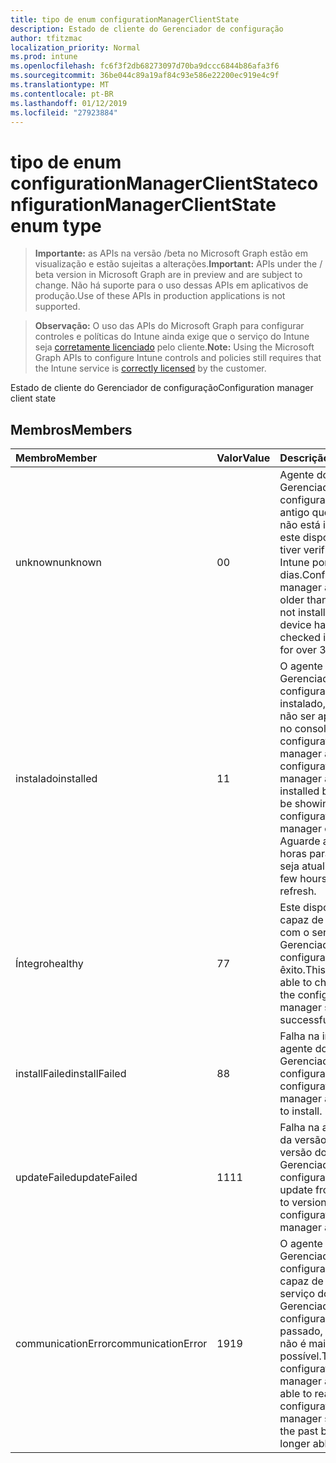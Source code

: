 ```yaml
---
title: tipo de enum configurationManagerClientState
description: Estado de cliente do Gerenciador de configuração
author: tfitzmac
localization_priority: Normal
ms.prod: intune
ms.openlocfilehash: fc6f3f2db68273097d70ba9dccc6844b86afa3f6
ms.sourcegitcommit: 36be044c89a19af84c93e586e22200ec919e4c9f
ms.translationtype: MT
ms.contentlocale: pt-BR
ms.lasthandoff: 01/12/2019
ms.locfileid: "27923884"
---
```

# <a name="configurationmanagerclientstate-enum-type"></a><span data-ttu-id="87bb8-103">tipo de enum configurationManagerClientState</span><span class="sxs-lookup"><span data-stu-id="87bb8-103">configurationManagerClientState enum type</span></span>

> <span data-ttu-id="87bb8-104">**Importante:** as APIs na versão /beta no Microsoft Graph estão em visualização e estão sujeitas a alterações.</span><span class="sxs-lookup"><span data-stu-id="87bb8-104">**Important:** APIs under the / beta version in Microsoft Graph are in preview and are subject to change.</span></span> <span data-ttu-id="87bb8-105">Não há suporte para o uso dessas APIs em aplicativos de produção.</span><span class="sxs-lookup"><span data-stu-id="87bb8-105">Use of these APIs in production applications is not supported.</span></span>

> <span data-ttu-id="87bb8-106">**Observação:** O uso das APIs do Microsoft Graph para configurar controles e políticas do Intune ainda exige que o serviço do Intune seja [corretamente licenciado](https://go.microsoft.com/fwlink/?linkid=839381) pelo cliente.</span><span class="sxs-lookup"><span data-stu-id="87bb8-106">**Note:** Using the Microsoft Graph APIs to configure Intune controls and policies still requires that the Intune service is [correctly licensed](https://go.microsoft.com/fwlink/?linkid=839381) by the customer.</span></span>

<span data-ttu-id="87bb8-107">Estado de cliente do Gerenciador de configuração</span><span class="sxs-lookup"><span data-stu-id="87bb8-107">Configuration manager client state</span></span>
## <a name="members"></a><span data-ttu-id="87bb8-108">Membros</span><span class="sxs-lookup"><span data-stu-id="87bb8-108">Members</span></span>
|<span data-ttu-id="87bb8-109">Membro</span><span class="sxs-lookup"><span data-stu-id="87bb8-109">Member</span></span>|<span data-ttu-id="87bb8-110">Valor</span><span class="sxs-lookup"><span data-stu-id="87bb8-110">Value</span></span>|<span data-ttu-id="87bb8-111">Descrição</span><span class="sxs-lookup"><span data-stu-id="87bb8-111">Description</span></span>|
|:---|:---|:---|
|<span data-ttu-id="87bb8-112">unknown</span><span class="sxs-lookup"><span data-stu-id="87bb8-112">unknown</span></span>|<span data-ttu-id="87bb8-113">0</span><span class="sxs-lookup"><span data-stu-id="87bb8-113">0</span></span>|<span data-ttu-id="87bb8-114">Agente do Gerenciador de configuração é mais antigo que 1806 ou não está instalado ou este dispositivo não tiver verificado em Intune por mais de 30 dias.</span><span class="sxs-lookup"><span data-stu-id="87bb8-114">Configuration manager agent is older than 1806 or not installed or this device has not checked into Intune for over 30 days.</span></span>|
|<span data-ttu-id="87bb8-115">instalado</span><span class="sxs-lookup"><span data-stu-id="87bb8-115">installed</span></span>|<span data-ttu-id="87bb8-116">1</span><span class="sxs-lookup"><span data-stu-id="87bb8-116">1</span></span>|<span data-ttu-id="87bb8-117">O agente do Gerenciador de configuração está instalado, mas pode não ser aparecendo no console do configuration manager ainda.</span><span class="sxs-lookup"><span data-stu-id="87bb8-117">The configuration manager agent is installed but may not be showing up in the configuration manager console yet.</span></span> <span data-ttu-id="87bb8-118">Aguarde algumas horas para que ele seja atualizada.</span><span class="sxs-lookup"><span data-stu-id="87bb8-118">Wait a few hours for it to refresh.</span></span>|
|<span data-ttu-id="87bb8-119">Íntegro</span><span class="sxs-lookup"><span data-stu-id="87bb8-119">healthy</span></span>|<span data-ttu-id="87bb8-120">7</span><span class="sxs-lookup"><span data-stu-id="87bb8-120">7</span></span>|<span data-ttu-id="87bb8-121">Este dispositivo foi capaz de check-in com o serviço do Gerenciador de configuração com êxito.</span><span class="sxs-lookup"><span data-stu-id="87bb8-121">This device was able to check in with the configuration manager service successfully.</span></span>|
|<span data-ttu-id="87bb8-122">installFailed</span><span class="sxs-lookup"><span data-stu-id="87bb8-122">installFailed</span></span>|<span data-ttu-id="87bb8-123">8</span><span class="sxs-lookup"><span data-stu-id="87bb8-123">8</span></span>|<span data-ttu-id="87bb8-124">Falha na instalação do agente do Gerenciador de configuração.</span><span class="sxs-lookup"><span data-stu-id="87bb8-124">The configuration manager agent failed to install.</span></span>|
|<span data-ttu-id="87bb8-125">updateFailed</span><span class="sxs-lookup"><span data-stu-id="87bb8-125">updateFailed</span></span>|<span data-ttu-id="87bb8-126">11</span><span class="sxs-lookup"><span data-stu-id="87bb8-126">11</span></span>|<span data-ttu-id="87bb8-127">Falha na atualização da versão x a y da versão do agente do Gerenciador de configuração.</span><span class="sxs-lookup"><span data-stu-id="87bb8-127">The update from version x to version y of the configuration manager agent failed.</span></span> |
|<span data-ttu-id="87bb8-128">communicationError</span><span class="sxs-lookup"><span data-stu-id="87bb8-128">communicationError</span></span>|<span data-ttu-id="87bb8-129">19</span><span class="sxs-lookup"><span data-stu-id="87bb8-129">19</span></span>|<span data-ttu-id="87bb8-130">O agente do Gerenciador de configuração foi capaz de acessar o serviço do Gerenciador de configuração no passado, mas agora não é mais possível.</span><span class="sxs-lookup"><span data-stu-id="87bb8-130">The configuration manager agent was able to reach the configuration manager service in the past but is now no longer able to.</span></span> |






